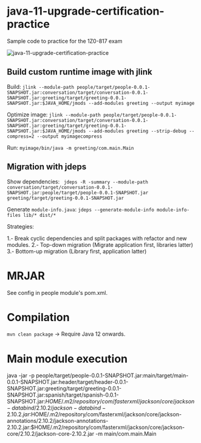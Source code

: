 # java-11-upgrade-certification-practice

Sample code to practice for the 1Z0-817 exam

![java-11-upgrade-certification-practice](https://github.com/earth001/java-11-upgrade-certification-practice/workflows/java-11-upgrade-certification-practice/badge.svg)

## Build custom runtime image with jlink

Build: `jlink --module-path people/target/people-0.0.1-SNAPSHOT.jar:conversation/target/conversation-0.0.1-SNAPSHOT.jar:greeting/target/greeting-0.0.1-SNAPSHOT.jar:$JAVA_HOME/jmods --add-modules greeting --output myimage`

Optimize image: `jlink --module-path people/target/people-0.0.1-SNAPSHOT.jar:conversation/target/conversation-0.0.1-SNAPSHOT.jar:greeting/target/greeting-0.0.1-SNAPSHOT.jar:$JAVA_HOME/jmods --add-modules greeting --strip-debug --compress=2 --output myimagecompress` 

Run: `myimage/bin/java -m greeting/com.main.Main`

## Migration with jdeps

Show dependencies: ` jdeps -R -summary --module-path conversation/target/conversation-0.0.1-SNAPSHOT.jar:people/target/people-0.0.1-SNAPSHOT.jar greeting/target/greeting-0.0.1-SNAPSHOT.jar`

Generate `module-info.java`: `jdeps --generate-module-info module-info-files lib/* dist/*`

Strategies:

1.- Break cyclic dependencies and split packages with refactor and new modules. 
2.- Top-down migration (Migrate application first, libraries latter)
3.- Bottom-up migration (Library first, application latter)

# MRJAR

See config in people module's pom.xml.

# Compilation

`mvn clean package` -> Require Java 12 onwards. 

# Main module execution

java -jar -p people/target/people-0.0.1-SNAPSHOT.jar:main/target/main-0.0.1-SNAPSHOT.jar:header/target/header-0.0.1-SNAPSHOT.jar:greeting/target/greeting-0.0.1-SNAPSHOT.jar:spanish/target/spanish-0.0.1-SNAPSHOT.jar:$HOME/.m2/repository/com/fasterxml/jackson/core/jackson-databind/2.10.2/jackson-databind-2.10.2.jar:$HOME/.m2/repository/com/fasterxml/jackson/core/jackson-annotations/2.10.2/jackson-annotations-2.10.2.jar:$HOME/.m2/repository/com/fasterxml/jackson/core/jackson-core/2.10.2/jackson-core-2.10.2.jar -m main/com.main.Main
